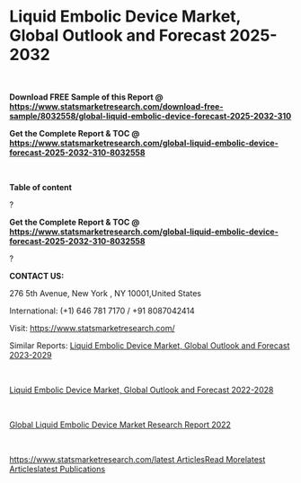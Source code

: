 <h1>Liquid Embolic Device Market, Global Outlook and Forecast 2025-2032</h1><br/><p><strong>Download FREE Sample of this Report @ <a href="https://www.statsmarketresearch.com/download-free-sample/8032558/global-liquid-embolic-device-forecast-2025-2032-310">https://www.statsmarketresearch.com/download-free-sample/8032558/global-liquid-embolic-device-forecast-2025-2032-310</a></strong></p>
 
 
 
 <div><b>Get the Complete Report & TOC @ <a href="https://www.statsmarketresearch.com/global-liquid-embolic-device-forecast-2025-2032-310-8032558">https://www.statsmarketresearch.com/global-liquid-embolic-device-forecast-2025-2032-310-8032558</a></b></div>
 
 
 
 <p><br />
 
 <b>Table of content</b></p>
 
 
 
 <p>? </p>
 
 
 
 <div><b>Get the Complete Report & TOC @ <a href="https://www.statsmarketresearch.com/global-liquid-embolic-device-forecast-2025-2032-310-8032558">https://www.statsmarketresearch.com/global-liquid-embolic-device-forecast-2025-2032-310-8032558</a></b></div>
 
 
 
 <p>? </p>
 
 
 
 <p><b>CONTACT US:</b><br />
 
 276 5th Avenue, New York , NY 10001,United States<br />
 
 International: (+1) 646 781 7170 / +91 8087042414<br />
 
 Visit: <a href="https://www.statsmarketresearch.com/">https://www.statsmarketresearch.com/</a><br />
 
 Similar Reports: <a href="https://www.statsmarketresearch.com/global-liquid-embolic-device-forecast-2025-2032-310-8032558">Liquid Embolic Device Market, Global Outlook and Forecast 2023-2029</a><br />
 
 <br />
 
 <a href="https://www.statsmarketresearch.com/global-liquid-embolic-device-forecast-2025-2032-310-8032558">Liquid Embolic Device Market, Global Outlook and Forecast 2022-2028</a><br />
 
 <br />
 
 <a href="https://www.statsmarketresearch.com/global-liquid-embolic-device-forecast-2025-2032-310-8032558">Global Liquid Embolic Device Market Research Report 2022</a><br />
 
 <br />
 
 <a href="https://gyeongbokgung.com">https://www.statsmarketresearch.com/</a><a href="https://hallyeomaritime.com">latest Articles</a><a href="https://jingwansa.com">Read More</a><a href="https://nguoiviet.jp/">latest Articles</a><a href="https://www.intelmarketresearch.com/">latest Publications</a></p>